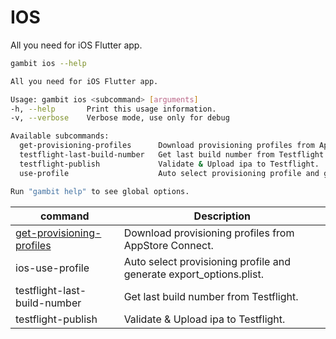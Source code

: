 # IOS

All you need for iOS Flutter app.

```bash
gambit ios --help
```

```bash
All you need for iOS Flutter app.

Usage: gambit ios <subcommand> [arguments]
-h, --help       Print this usage information.
-v, --verbose    Verbose mode, use only for debug

Available subcommands:
  get-provisioning-profiles      Download provisioning profiles from AppStore Connect.
  testflight-last-build-number   Get last build number from Testflight.
  testflight-publish             Validate & Upload ipa to Testflight.
  use-profile                    Auto select provisioning profile and generate export_options.plist.

Run "gambit help" to see global options.
```

| command | Description |
|---|---|
| [get-provisioning-profiles](get-provisioning-profiles.md) | Download provisioning profiles from AppStore Connect.|
|ios-use-profile| Auto select provisioning profile and generate export_options.plist. |
| testflight-last-build-number | Get last build number from Testflight.|
| testflight-publish | Validate & Upload ipa to Testflight.|